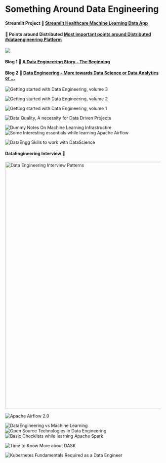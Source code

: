 # Something Around Data Engineering

####

#### Streamlit Project :100: [Streamlit Healthcare Machine Learning Data App](https://github.com/abhishek-ch/streamlit-healthcare-ML-App)

#### :100: Points around Distributed [Most important points around Distributed #dataengineering Platform](https://www.linkedin.com/posts/iamabhishekchoudhary_dataengineering-programminglanguages-distributedsystem-activity-6742777508380360704-qqvV)

![](sketchnotes/imp_dataengg.png)


#### Blog 1 :100: [A Data Engineering Story - The Beginning](https://github.com/abhishek-ch/around-dataengineering/blob/master/docs/blog1/index.md)
#### Blog 2 :100: [Data Engineering - More towards Data Science or Data Analytics or ...](https://github.com/abhishek-ch/around-dataengineering/tree/blog2) 

![Getting started with Data Engineering, volume 3](sketchnotes/Getting_started_with_de_vol3.png)

![Getting started with Data Engineering, volume 2](sketchnotes/Getting_started_with_de_vol2.png)

![Getting started with Data Engineering, volume 1](sketchnotes/gettingstart_dataengg.png)

![Data Quality, A necessity for Data Driven Projects](sketchnotes/arond_dq.png)

![Dummy Notes On Machine Learning Infrastructire](sketchnotes/ML_Infra_RoughNotes.png)
![Some Interesting essentials while learning Apache Airflow](sketchnotes/airflow_checklist.png)

![DataEngg Skills to work with DataScience](sketchnotes/DE_skills_work_with_DS.jpg)
#### DataEngineering Interview :clap:

<img src="sketchnotes/DE_Interview.jpg" alt="Data Engineering Interview Patterns" style="width:800px;height:800px"/>


![Apache Airflow 2.0](sketchnotes/Airflow_2_0.jpg)

![DataEngineering vs Machine Learning](sketchnotes/DataEngineeringVsMachineLearningengineering.jpg)
![Open Source Technologies in Data Engineering](sketchnotes/DE_OS.jpg)
![Basic Checklists while learning Apache Spark](sketchnotes/spark_checklist.png)

![Time to Know More about DASK](sketchnotes/TimeToLearnDask.png)

![Kubernetes Fundamentals Required as a Data Engineer](sketchnotes/kubernetes_fundamentals.png)